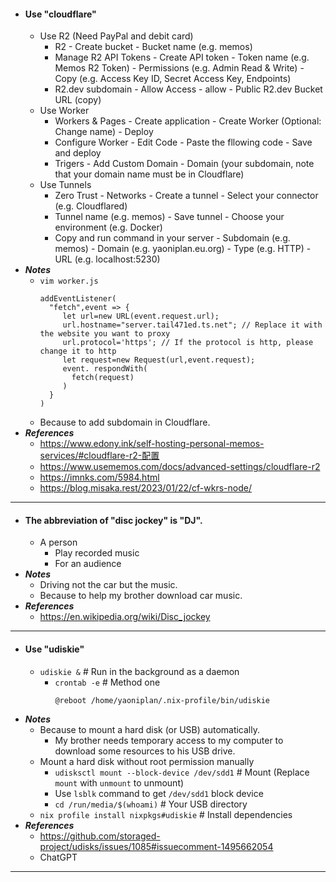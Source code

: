 - #### Use "cloudflare" 
    - Use R2 (Need PayPal and debit card)
        - R2 - Create bucket - Bucket name (e.g. memos)
        - Manage R2 API Tokens - Create API token - Token name (e.g. Memos R2 Token) - Permissions (e.g. Admin Read & Write) - Copy (e.g. Access Key ID, Secret Access Key, Endpoints)
        - R2.dev subdomain - Allow Access - allow - Public R2.dev Bucket URL (copy)
    - Use Worker
        - Workers & Pages - Create application - Create Worker (Optional: Change name) - Deploy
        - Configure Worker - Edit Code - Paste the fllowing code - Save and deploy
        - Trigers - Add Custom Domain - Domain (your subdomain, note that your domain name must be in Cloudflare)
    - Use Tunnels
        - Zero Trust - Networks - Create a tunnel - Select your connector (e.g. Cloudflared)
        - Tunnel name (e.g. memos) - Save tunnel - Choose your environment (e.g. Docker)
        - Copy and run command in your server - Subdomain (e.g. memos) - Domain (e.g. yaoniplan.eu.org) - Type (e.g. HTTP) - URL (e.g. localhost:5230)
- ***Notes***
    - `vim worker.js`
      ```
      addEventListener(
        "fetch",event => {
           let url=new URL(event.request.url);
           url.hostname="server.tail471ed.ts.net"; // Replace it with the website you want to proxy
           url.protocol='https'; // If the protocol is http, please change it to http
           let request=new Request(url,event.request);
           event. respondWith(
             fetch(request)
           )
        }
      )
      ```
    - Because to add subdomain in Cloudflare.
- ***References***
    - https://www.edony.ink/self-hosting-personal-memos-services/#cloudflare-r2-配置
    - https://www.usememos.com/docs/advanced-settings/cloudflare-r2
    - https://imnks.com/5984.html
    - https://blog.misaka.rest/2023/01/22/cf-wkrs-node/
- ---
- #### The abbreviation of "disc jockey" is "DJ".
    - A person
        - Play recorded music
        - For an audience
- ***Notes***
    - Driving not the car but the music.
    - Because to help my brother download car music.
- ***References***
    - https://en.wikipedia.org/wiki/Disc_jockey
- ---
- #### Use "udiskie"
    - `udiskie &` # Run in the background as a daemon
        - `crontab -e` # Method one
          ```
          @reboot /home/yaoniplan/.nix-profile/bin/udiskie
          ```
- ***Notes***
    - Because to mount a hard disk (or USB) automatically.
        - My brother needs temporary access to my computer to download some resources to his USB drive.
    - Mount a hard disk without root permission manually
        - `udisksctl mount --block-device /dev/sdd1` # Mount (Replace `mount` with `unmount` to unmount)
        - Use `lsblk` command to get `/dev/sdd1` block device
        - `cd /run/media/$(whoami)` # Your USB directory
    - `nix profile install nixpkgs#udiskie` # Install dependencies
- ***References***
    - https://github.com/storaged-project/udisks/issues/1085#issuecomment-1495662054
    - ChatGPT
- ---
